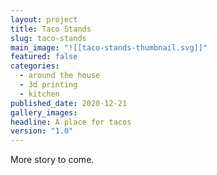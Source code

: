 ```yaml
---
layout: project
title: Taco Stands
slug: taco-stands
main_image: "![[taco-stands-thumbnail.svg]]"
featured: false
categories:
  - around the house
  - 3d printing
  - kitchen
published_date: 2020-12-21
gallery_images: 
headline: A place for tacos
version: "1.0"
---
```


More story to come.